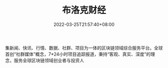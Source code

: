 ﻿---
weight: 
title: "布洛克财经"
description: "集新闻、快讯、行情、数据、社群、项目为一体的区块链领域综合服务平台"
date: 2022-03-25T21:57:40+08:00
lastmod: 2022-03-25T16:45:40+08:00
draft: false
authors: ["Metabd"]
featuredImage: "buluokecaijing.png"
link: ""
tags: ["元宇宙资讯","布洛克财经"]
categories: ["navigation"]
navigation: ["元宇宙资讯"]
lightgallery: true
toc: true
pinned: false
recommend: false
recommend1: false
---
集新闻、快讯、行情、数据、社群、项目为一体的区块链领域综合服务平台。全球首创“社群媒体”概念，7*24小时项目追踪报道，秉持“客观、真实、深度”的理念，服务全球区块链领域创业者与投资人
